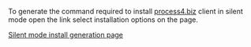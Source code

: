 To generate the command required to install [process4.biz](https://process4.biz/) client in silent mode open the link select installation options on the page.

[Silent mode install generation page](https://dev.process4.biz/confluence/pages/viewpage.action?pageId=73236531)